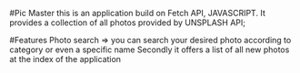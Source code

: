 #Pic Master
this is an application build on Fetch API, JAVASCRIPT. 
It provides a collection of all photos provided by UNSPLASH API;

#Features
Photo search => you can search your desired photo according to category or even  a specific name
Secondly it offers a list of all new photos at the index of the application